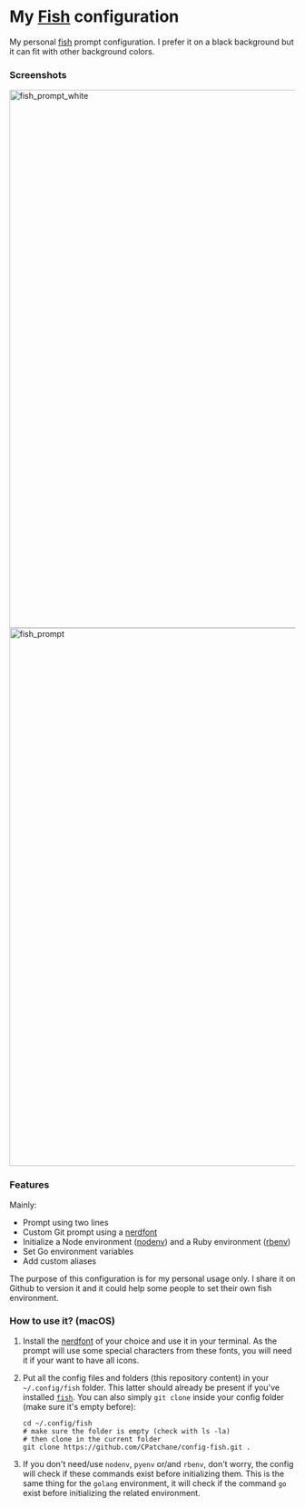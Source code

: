# My [Fish]([fish](https://fishshell.com)) configuration

My personal [fish](https://fishshell.com) prompt configuration. I prefer it on a black background but it can fit with other background colors.

### Screenshots

<img width="949" alt="fish_prompt_white" src="https://user-images.githubusercontent.com/10224453/34644867-544fe49c-f33f-11e7-8206-2d7bc8114058.png">

<img width="949" alt="fish_prompt" src="https://user-images.githubusercontent.com/10224453/34644826-625a95b0-f33e-11e7-9d10-90415e2b2f51.png">

### Features

Mainly:

- Prompt using two lines
- Custom Git prompt using a [nerdfont](https://github.com/ryanoasis/nerd-fonts)
- Initialize a Node environment ([nodenv](https://github.com/nodenv/nodenv)) and a Ruby environment ([rbenv](https://github.com/rbenv/rbenv))
- Set Go environment variables
- Add custom aliases


The purpose of this configuration is for my personal usage only. I share it on Github to version it and it could help some people to set their own fish environment.

### How to use it? (macOS)

1) Install the [nerdfont](https://github.com/ryanoasis/nerd-fonts) of your choice and use it in your terminal. As the prompt will use some special characters from these fonts, you will need it if your want to have all icons.

2) Put all the config files and folders (this repository content) in your `~/.config/fish` folder. This latter should already be present if you've installed [`fish`](https://fishshell.com). You can also simply `git clone` inside your config folder (make sure it's empty before):

    ```
    cd ~/.config/fish
    # make sure the folder is empty (check with ls -la)
    # then clone in the current folder
    git clone https://github.com/CPatchane/config-fish.git .
    ```

3) If you don't need/use `nodenv`, `pyenv` or/and `rbenv`, don't worry, the config will check if these commands exist before initializing them. This is the same thing for the `golang` environment, it will check if the command `go` exist before initializing the related environment.
